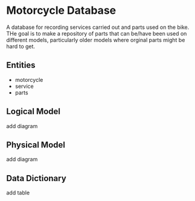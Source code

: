 # Motorcycle Database

A database for recording services carried out and parts used on the bike. THe goal is to make a repository of parts that can be/have been used on different models, particularly older models where orginal parts might be hard to get.

## Entities

* motorcycle
* service
* parts

## Logical Model

add diagram

## Physical Model

add diagram

## Data Dictionary

add table